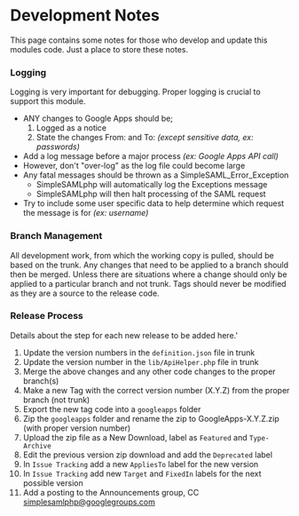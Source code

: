# Development Notes #

This page contains some notes for those who develop and update this modules code. Just a place to store these notes.

### Logging ###

Logging is very important for debugging. Proper logging is crucial to support this module.

  * ANY changes to Google Apps should be;
    1. Logged as a notice
    1. State the changes From: and To: _(except sensitive data, ex: passwords)_
  * Add a log message before a major process _(ex: Google Apps API call)_
  * However, don't "over-log" as the log file could become large
  * Any fatal messages should be thrown as a SimpleSAML\_Error\_Exception
    * SimpleSAMLphp will automatically log the Exceptions message
    * SimpleSAMLphp will then halt processing of the SAML request
  * Try to include some user specific data to help determine which request the message is for _(ex: username)_

### Branch Management ###

All development work, from which the working copy is pulled, should be based on the trunk. Any changes that need to be applied to a branch should then be merged. Unless there are situations where a change should only be applied to a particular branch and not trunk. Tags should never be modified as they are a source to the release code.

### Release Process ###

Details about the step for each new release to be added here.'

  1. Update the version numbers in the `definition.json` file in trunk
  1. Update the version number in the `lib/ApiHelper.php` file in trunk
  1. Merge the above changes and any other code changes to the proper branch(s)
  1. Make a new Tag with the correct version number (X.Y.Z) from the proper branch (not trunk)
  1. Export the new tag code into a `googleapps` folder
  1. Zip the `googleapps` folder and rename the zip to GoogleApps-X.Y.Z.zip (with proper version number)
  1. Upload the zip file as a New Download, label as `Featured` and `Type-Archive`
  1. Edit the previous version zip download and add the `Deprecated` label
  1. In `Issue Tracking` add a new `AppliesTo` label for the new version
  1. In `Issue Tracking` add new `Target` and `FixedIn` labels for the next possible version
  1. Add a posting to the Announcements group, CC simplesamlphp@googlegroups.com